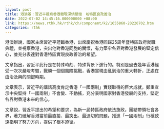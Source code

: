 ```yaml
---
layout: post
title: 港澳辦：習近平視察香港體現深情關懷　盼特區良政善治
date: 2022-07-02 14:45:16.000000000 +08:00
link: https://news.rthk.hk/rthk/ch/component/k2/1655860-20220702.htm
categories: rthk
---
```


港澳辦說，國家主席習近平蒞臨香港，出席慶祝香港回歸25周年暨特區政府就職典禮，並視察香港，突出他對香港同胞的關懷，有力築牢各界對香港發展的堅定信心，並充分表達對香港特區實現良政善治的希望。

文章指出，習近平此行是在特殊時刻、特殊背景下進行的。特別是過去幾年香港經受一次次嚴峻考驗，戰勝一個個風險挑戰，香港實現由亂到治的重大轉折，正處在由治及興的關鍵時期。

文章表示，習近平的講話高度肯定香港「一國兩制」實踐取得的巨大成就，鄭重宣示中央堅持「一國兩制」不會變、不動搖，充分表明國家對香港發展的支持，堅定各界對香港未來的信心。

文章說，習近平提出的希望和要求，為新一屆特區政府依法施政，團結帶領社會各界，著力破解香港當前最直接、最突出、最迫切的問題，推進「一國兩制」行穩致遠指明了努力方向，提供了根本遵循。
